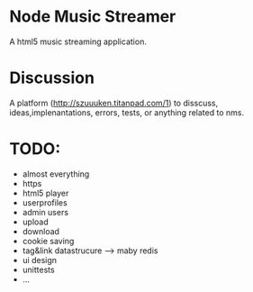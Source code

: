 Node Music Streamer
===
A html5 music streaming application.

Discussion
===
A platform (http://szuuuken.titanpad.com/1) to disscuss, ideas,implenantations, errors, tests, or anything related to nms.

TODO:
===
* almost everything
* https
* html5 player
* userprofiles
* admin users
* upload
* download
* cookie saving
* tag&link datastrucure --> maby redis
* ui design
* unittests
* ...
